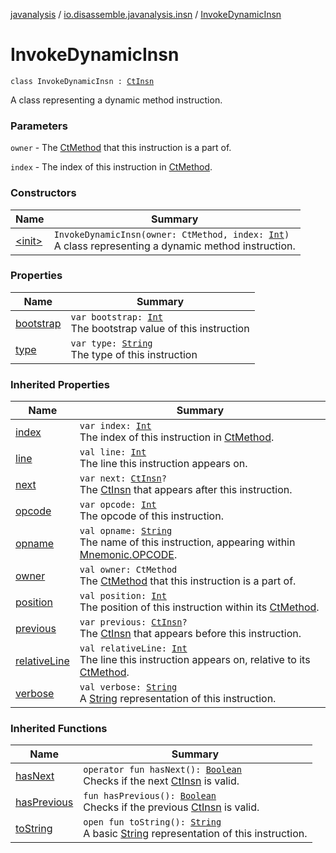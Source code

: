 [javanalysis](../../index.md) / [io.disassemble.javanalysis.insn](../index.md) / [InvokeDynamicInsn](./index.md)

# InvokeDynamicInsn

`class InvokeDynamicInsn : `[`CtInsn`](../-ct-insn/index.md)

A class representing a dynamic method instruction.

### Parameters

`owner` - The [CtMethod](#) that this instruction is a part of.

`index` - The index of this instruction in [CtMethod](#).

### Constructors

| Name | Summary |
|---|---|
| [&lt;init&gt;](-init-.md) | `InvokeDynamicInsn(owner: CtMethod, index: `[`Int`](https://kotlinlang.org/api/latest/jvm/stdlib/kotlin/-int/index.html)`)`<br>A class representing a dynamic method instruction. |

### Properties

| Name | Summary |
|---|---|
| [bootstrap](bootstrap.md) | `var bootstrap: `[`Int`](https://kotlinlang.org/api/latest/jvm/stdlib/kotlin/-int/index.html)<br>The bootstrap value of this instruction |
| [type](type.md) | `var type: `[`String`](https://kotlinlang.org/api/latest/jvm/stdlib/kotlin/-string/index.html)<br>The type of this instruction |

### Inherited Properties

| Name | Summary |
|---|---|
| [index](../-ct-insn/--index--.md) | `var index: `[`Int`](https://kotlinlang.org/api/latest/jvm/stdlib/kotlin/-int/index.html)<br>The index of this instruction in [CtMethod](#). |
| [line](../-ct-insn/line.md) | `val line: `[`Int`](https://kotlinlang.org/api/latest/jvm/stdlib/kotlin/-int/index.html)<br>The line this instruction appears on. |
| [next](../-ct-insn/next.md) | `var next: `[`CtInsn`](../-ct-insn/index.md)`?`<br>The [CtInsn](../-ct-insn/index.md) that appears after this instruction. |
| [opcode](../-ct-insn/opcode.md) | `var opcode: `[`Int`](https://kotlinlang.org/api/latest/jvm/stdlib/kotlin/-int/index.html)<br>The opcode of this instruction. |
| [opname](../-ct-insn/opname.md) | `val opname: `[`String`](https://kotlinlang.org/api/latest/jvm/stdlib/kotlin/-string/index.html)<br>The name of this instruction, appearing within [Mnemonic.OPCODE](#). |
| [owner](../-ct-insn/owner.md) | `val owner: CtMethod`<br>The [CtMethod](#) that this instruction is a part of. |
| [position](../-ct-insn/position.md) | `val position: `[`Int`](https://kotlinlang.org/api/latest/jvm/stdlib/kotlin/-int/index.html)<br>The position of this instruction within its [CtMethod](#). |
| [previous](../-ct-insn/previous.md) | `var previous: `[`CtInsn`](../-ct-insn/index.md)`?`<br>The [CtInsn](../-ct-insn/index.md) that appears before this instruction. |
| [relativeLine](../-ct-insn/relative-line.md) | `val relativeLine: `[`Int`](https://kotlinlang.org/api/latest/jvm/stdlib/kotlin/-int/index.html)<br>The line this instruction appears on, relative to its [CtMethod](#). |
| [verbose](../-ct-insn/verbose.md) | `val verbose: `[`String`](https://kotlinlang.org/api/latest/jvm/stdlib/kotlin/-string/index.html)<br>A [String](https://kotlinlang.org/api/latest/jvm/stdlib/kotlin/-string/index.html) representation of this instruction. |

### Inherited Functions

| Name | Summary |
|---|---|
| [hasNext](../-ct-insn/has-next.md) | `operator fun hasNext(): `[`Boolean`](https://kotlinlang.org/api/latest/jvm/stdlib/kotlin/-boolean/index.html)<br>Checks if the next [CtInsn](../-ct-insn/index.md) is valid. |
| [hasPrevious](../-ct-insn/has-previous.md) | `fun hasPrevious(): `[`Boolean`](https://kotlinlang.org/api/latest/jvm/stdlib/kotlin/-boolean/index.html)<br>Checks if the previous [CtInsn](../-ct-insn/index.md) is valid. |
| [toString](../-ct-insn/to-string.md) | `open fun toString(): `[`String`](https://kotlinlang.org/api/latest/jvm/stdlib/kotlin/-string/index.html)<br>A basic [String](https://kotlinlang.org/api/latest/jvm/stdlib/kotlin/-string/index.html) representation of this instruction. |
